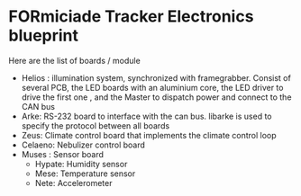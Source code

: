 # FORmiciade Tracker Electronics blueprint

Here are the list of boards / module

* Helios : illumination system, synchronized with framegrabber. Consist of several PCB, the LED boards with an aluminium core,
 the LED driver to drive the first one , and the Master to dispatch power and connect to the CAN bus
* Arke: RS-232 board to interface with the can bus. libarke is used to specify the protocol between all boards
* Zeus: Climate control board that implements the climate control loop
* Celaeno: Nebulizer control board
* Muses : Sensor board
  * Hypate: Humidity sensor
  * Mese: Temperature sensor
  * Nete: Accelerometer
